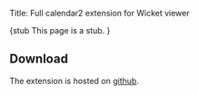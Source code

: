 Title: Full calendar2 extension for Wicket viewer

{stub
This page is a stub.
}

   
## Download

The extension is hosted on [github](https://github.com/danhaywood/isis-wicket-fullcalendar2).
